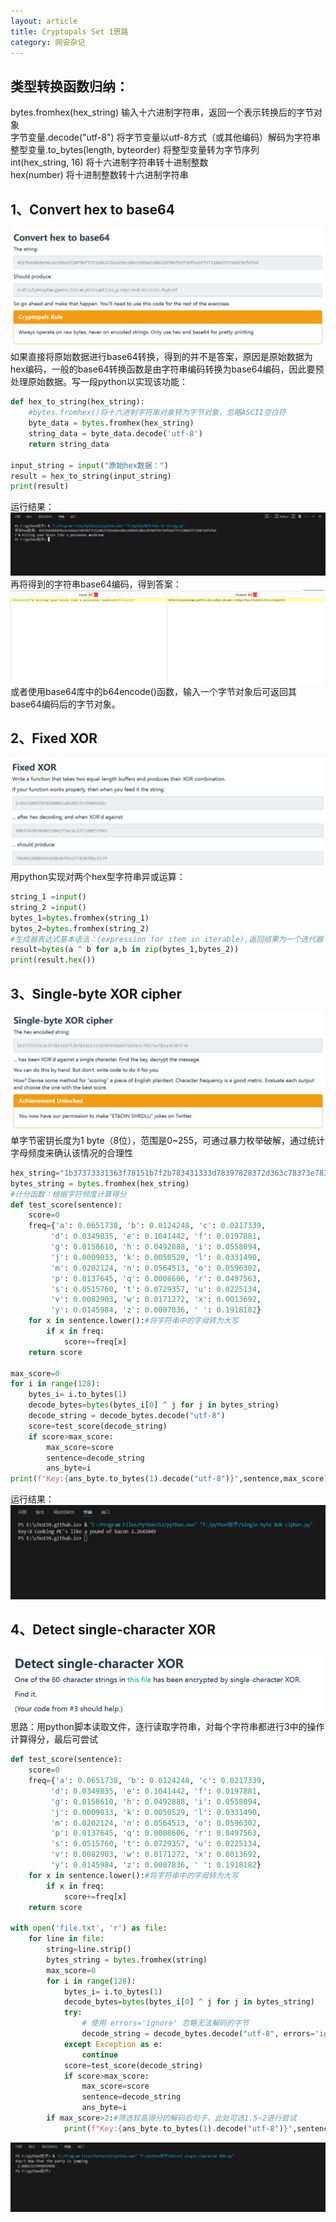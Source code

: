 ```yaml
---
layout: article
title: Cryptopals Set 1思路
category: 网安杂记
---
```

## 类型转换函数归纳：
bytes.fromhex(hex_string) 输入十六进制字符串，返回一个表示转换后的字节对象  
字节变量.decode("utf-8") 将字节变量以utf-8方式（或其他编码）解码为字符串  
整型变量.to_bytes(length, byteorder) 将整型变量转为字节序列  
int(hex_string, 16) 将十六进制字符串转十进制整数  
hex(number) 将十进制整数转十六进制字符串  

## 1、Convert hex to base64
![图片](/assets/png/2024-10-1.png)  
如果直接将原始数据进行base64转换，得到的并不是答案，原因是原始数据为hex编码，一般的base64转换函数是由字符串编码转换为base64编码，因此要预处理原始数据。写一段python以实现该功能：
```python
def hex_to_string(hex_string):
    #bytes.fromhex()将十六进制字符串对象转为字节对象，忽略ASCII空白符
    byte_data = bytes.fromhex(hex_string)
    string_data = byte_data.decode('utf-8')
    return string_data

input_string = input("原始hex数据：")
result = hex_to_string(input_string)
print(result)
```
运行结果：  
![图片](/assets/png/2024-10-2.png)   
再将得到的字符串base64编码，得到答案：
![图片](/assets/png/2024-10-3.png)  
 或者使用base64库中的b64encode()函数，输入一个字节对象后可返回其base64编码后的字节对象。

## 2、Fixed XOR
![图片](/assets/png/2024-10-4.png)  
用python实现对两个hex型字符串异或运算：
```python
string_1 =input()
string_2 =input()
bytes_1=bytes.fromhex(string_1)
bytes_2=bytes.fromhex(string_2)
#生成器表达式基本语法：(expression for item in iterable),返回结果为一个迭代器
result=bytes(a ^ b for a,b in zip(bytes_1,bytes_2))
print(result.hex())
```
## 3、Single-byte XOR cipher
![图片](/assets/png/2024-10-5.png)
单字节密钥长度为1 byte（8位），范围是0~255，可通过暴力枚举破解，通过统计字母频度来确认该情况的合理性
```python
hex_string="1b37373331363f78151b7f2b783431333d78397828372d363c78373e783a393b3736"
bytes_string = bytes.fromhex(hex_string)
#计分函数：根据字符频度计算得分
def test_score(sentence):
    score=0
    freq={'a': 0.0651738, 'b': 0.0124248, 'c': 0.0217339,
         'd': 0.0349835, 'e': 0.1041442, 'f': 0.0197881,
         'g': 0.0158610, 'h': 0.0492888, 'i': 0.0558094,
         'j': 0.0009033, 'k': 0.0050529, 'l': 0.0331490,
         'm': 0.0202124, 'n': 0.0564513, 'o': 0.0596302,
         'p': 0.0137645, 'q': 0.0008606, 'r': 0.0497563,
         's': 0.0515760, 't': 0.0729357, 'u': 0.0225134,
         'v': 0.0082903, 'w': 0.0171272, 'x': 0.0013692,
         'y': 0.0145984, 'z': 0.0007836, ' ': 0.1918182}
    for x in sentence.lower():#将字符串中的字母转为大写
        if x in freq:
            score+=freq[x]
    return score

max_score=0
for i in range(128):
    bytes_i= i.to_bytes(1)
    decode_bytes=bytes(bytes_i[0] ^ j for j in bytes_string)
    decode_string = decode_bytes.decode("utf-8")
    score=test_score(decode_string)
    if score>max_score:
        max_score=score
        sentence=decode_string
        ans_byte=i
print(f"Key:{ans_byte.to_bytes(1).decode("utf-8")}",sentence,max_score)
```
运行结果：  
![图片](/assets/png/2024-10-6.png)

## 4、Detect single-character XOR
![图片](/assets/png/2024-10-7.png)
思路：用python脚本读取文件，逐行读取字符串，对每个字符串都进行3中的操作计算得分，最后可尝试  
```python
def test_score(sentence):
    score=0
    freq={'a': 0.0651738, 'b': 0.0124248, 'c': 0.0217339,
         'd': 0.0349835, 'e': 0.1041442, 'f': 0.0197881,
         'g': 0.0158610, 'h': 0.0492888, 'i': 0.0558094,
         'j': 0.0009033, 'k': 0.0050529, 'l': 0.0331490,
         'm': 0.0202124, 'n': 0.0564513, 'o': 0.0596302,
         'p': 0.0137645, 'q': 0.0008606, 'r': 0.0497563,
         's': 0.0515760, 't': 0.0729357, 'u': 0.0225134,
         'v': 0.0082903, 'w': 0.0171272, 'x': 0.0013692,
         'y': 0.0145984, 'z': 0.0007836, ' ': 0.1918182}
    for x in sentence.lower():#将字符串中的字母转为大写
        if x in freq:
            score+=freq[x]
    return score

with open('file.txt', 'r') as file:
    for line in file:
        string=line.strip()
        bytes_string = bytes.fromhex(string)
        max_score=0
        for i in range(128):
            bytes_i= i.to_bytes(1)
            decode_bytes=bytes(bytes_i[0] ^ j for j in bytes_string)
            try:
                # 使用 errors='ignore' 忽略无法解码的字节
                decode_string = decode_bytes.decode("utf-8", errors='ignore')
            except Exception as e:
                continue
            score=test_score(decode_string)
            if score>max_score:
                max_score=score
                sentence=decode_string
                ans_byte=i
        if max_score>2:#筛选较高得分的解码后句子，此处可选1.5~2进行尝试
            print(f"Key:{ans_byte.to_bytes(1).decode("utf-8")}",sentence,max_score)
```
![图片](/assets/png/2024-10-8.png)